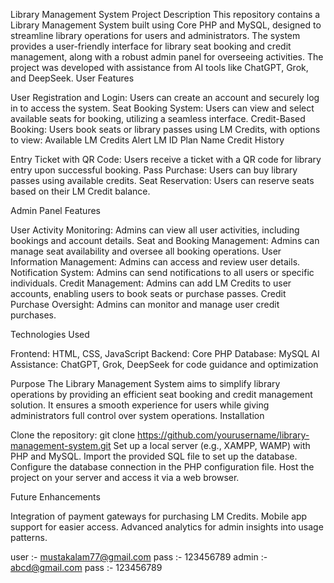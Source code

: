 Library Management System
Project Description
This repository contains a Library Management System built using Core PHP and MySQL, designed to streamline library operations for users and administrators. The system provides a user-friendly interface for library seat booking and credit management, along with a robust admin panel for overseeing activities. The project was developed with assistance from AI tools like ChatGPT, Grok, and DeepSeek.
User Features

User Registration and Login: Users can create an account and securely log in to access the system.
Seat Booking System: Users can view and select available seats for booking, utilizing a seamless interface.
Credit-Based Booking: Users book seats or library passes using LM Credits, with options to view:
Available LM Credits
Alert LM ID
Plan Name
Credit History


Entry Ticket with QR Code: Users receive a ticket with a QR code for library entry upon successful booking.
Pass Purchase: Users can buy library passes using available credits.
Seat Reservation: Users can reserve seats based on their LM Credit balance.

Admin Panel Features

User Activity Monitoring: Admins can view all user activities, including bookings and account details.
Seat and Booking Management: Admins can manage seat availability and oversee all booking operations.
User Information Management: Admins can access and review user details.
Notification System: Admins can send notifications to all users or specific individuals.
Credit Management: Admins can add LM Credits to user accounts, enabling users to book seats or purchase passes.
Credit Purchase Oversight: Admins can monitor and manage user credit purchases.

Technologies Used

Frontend: HTML, CSS, JavaScript
Backend: Core PHP
Database: MySQL
AI Assistance: ChatGPT, Grok, DeepSeek for code guidance and optimization

Purpose
The Library Management System aims to simplify library operations by providing an efficient seat booking and credit management solution. It ensures a smooth experience for users while giving administrators full control over system operations.
Installation

Clone the repository: git clone https://github.com/yourusername/library-management-system.git
Set up a local server (e.g., XAMPP, WAMP) with PHP and MySQL.
Import the provided SQL file to set up the database.
Configure the database connection in the PHP configuration file.
Host the project on your server and access it via a web browser.

Future Enhancements

Integration of payment gateways for purchasing LM Credits.
Mobile app support for easier access.
Advanced analytics for admin insights into usage patterns.


user :- mustakalam77@gmail.com
pass :- 123456789
admin :- abcd@gmail.com
pass :- 123456789

